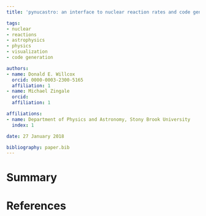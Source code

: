 ```yaml
---
title: 'pynucastro: an interface to nuclear reaction rates and code generator for reaction network equations'

tags:
- nuclear
- reactions
- astrophysics
- physics
- visualization
- code generation

authors:
- name: Donald E. Willcox
  orcid: 0000-0003-2300-5165
  affiliation: 1
- name: Michael Zingale
  orcid:
  affiliation: 1

affiliations:
- name: Department of Physics and Astronomy, Stony Brook University
  index: 1

date: 27 January 2018

bibliography: paper.bib
---
```


# Summary



# References
